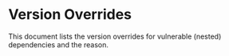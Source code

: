 # Version Overrides

This document lists the version overrides for vulnerable (nested) dependencies and the reason.

```

```

